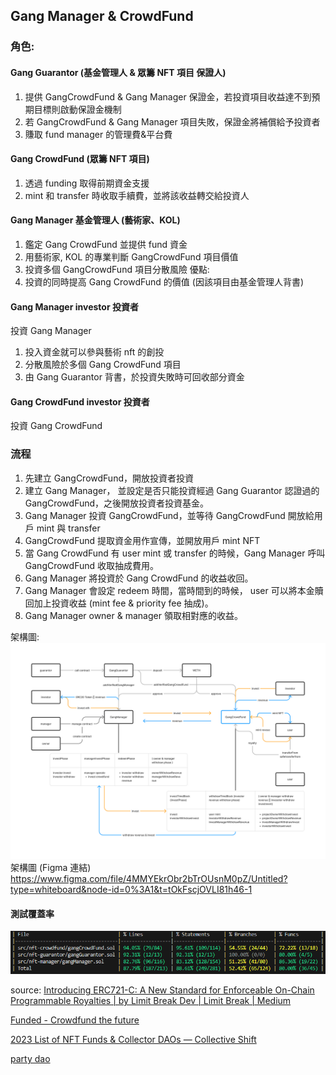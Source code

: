 
## Gang Manager & CrowdFund

### 角色:
#### Gang Guarantor (基金管理人 & 眾籌 NFT 項目 保證人)
1. 提供 GangCrowdFund & Gang Manager 保證金，若投資項目收益達不到預期目標則啟動保證金機制
2. 若 GangCrowdFund & Gang Manager 項目失敗，保證金將補償給予投資者
3. 賺取 fund manager 的管理費&平台費 

#### Gang CrowdFund (眾籌 NFT 項目)
1. 透過 funding 取得前期資金支援
2. mint 和 transfer 時收取手續費，並將該收益轉交給投資人

#### Gang Manager 基金管理人 (藝術家、KOL)
1. 鑑定 Gang CrowdFund 並提供 fund 資金
2. 用藝術家, KOL 的專業判斷 GangCrowdFund 項目價值
3. 投資多個 GangCrowdFund 項目分散風險
優點:
1. 投資的同時提高 Gang CrowdFund 的價值 (因該項目由基金管理人背書)

#### Gang Manager investor 投資者
投資 Gang Manager
1. 投入資金就可以參與藝術 nft 的創投
2. 分散風險於多個 Gang CrowdFund 項目
3. 由 Gang Guarantor 背書，於投資失敗時可回收部分資金

#### Gang CrowdFund investor 投資者
投資 Gang CrowdFund

### 流程
1. 先建立 GangCrowdFund，開放投資者投資
2. 建立 Gang Manager， 並設定是否只能投資經過 Gang Guarantor 認證過的 GangCrowdFund，之後開放投資者投資基金。
3. Gang Manager 投資 GangCrowdFund，並等待 GangCrowdFund 開放給用戶 mint 與 transfer
4. GangCrowdFund 提取資金用作宣傳，並開放用戶 mint NFT
5. 當 Gang CrowdFund 有 user mint 或 transfer 的時候，Gang Manager 呼叫 GangCrowdFund 收取抽成費用。
6. Gang Manager 將投資於 Gang CrowdFund 的收益收回。
7. Gang Manager 會設定 redeem 時間，當時間到的時候， user 可以將本金贖回加上投資收益 (mint fee & priority fee 抽成)。
8. Gang Manager owner & manager 領取相對應的收益。

架構圖:
![structure diagram](readmeImgs/structureDiagram.png)
架構圖 (Figma 連結)
https://www.figma.com/file/4MMYEkrObr2bTrOUsnM0pZ/Untitled?type=whiteboard&node-id=0%3A1&t=tOkFscjOVLI81h46-1

#### 測試覆蓋率
![contract Analysing, test coverage](readmeImgs/forgetestcoverage.png)




source:
[Introducing ERC721-C: A New Standard for Enforceable On-Chain Programmable Royalties | by Limit Break Dev | Limit Break | Medium](https://medium.com/limit-break/introducing-erc721-c-a-new-standard-for-enforceable-on-chain-programmable-royalties-defaa127410)

[Funded - Crowdfund the future](https://funded.app/)

[2023 List of NFT Funds & Collector DAOs — Collective Shift](https://collectiveshift.io/nft/nft-funds-and-collector-dao-list/)

[party dao](https://github.com/PartyDAO)